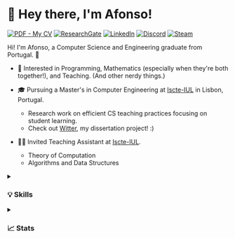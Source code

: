 # 👋 Hey there, I'm Afonso!

[![PDF - My CV](https://img.shields.io/badge/PDF-My_CV-870000?style=for-the-badge&logo=adobe)](CV.pdf)
[![ResearchGate](https://img.shields.io/static/v1?label=&message=ResearchGate&color=%2300ccbb&style=for-the-badge&logo=ResearchGate&logoColor=white)](https://www.researchgate.net/profile/Afonso-Canico)
[![LinkedIn](https://img.shields.io/badge/LinkedIn-0077B5?style=for-the-badge&logo=linkedin&logoColor=white)](https://www.linkedin.com/in/afonso-cani%C3%A7o/)
[![Discord](https://img.shields.io/badge/Discord-7289DA?style=for-the-badge&logo=discord&logoColor=white)](https://discordapp.com/users/830262381728104489)
[![Steam](https://img.shields.io/badge/Steam-000000?style=for-the-badge&logo=steam&logoColor=white)](https://steamcommunity.com/id/maxtcc)

Hi! I'm Afonso, a Computer Science and Engineering graduate from Portugal. 🙂
* 🧠 Interested in Programming, Mathematics (especially when they're both together!), and Teaching. (And other nerdy things.)
* 🎓 Pursuing a Master's in Computer Engineering at [Iscte-IUL](https://www.iscte-iul.pt/) in Lisbon, Portugal.

  * Research work on efficient CS teaching practices focusing on student learning.
  * Check out [Witter](https://github.com/ambco-iscte/witter), my dissertation project! :)

* 👨‍🏫 Invited Teaching Assistant at [Iscte-IUL](https://www.iscte-iul.pt/).

  * Theory of Computation
  * Algorithms and Data Structures

<details>
  <summary><h3>💡 Skills</h3></summary>
  
  [![My Skills](https://skillicons.dev/icons?i=java,kotlin,cs,latex,html,css,unity,visualstudio,eclipse)](https://skillicons.dev)
</details>

<details>
  <summary><h3>📈 Stats</h3></summary>
  
  ![](http://github-profile-summary-cards.vercel.app/api/cards/profile-details?username=ambco-iscte&theme=algolia) 
  ![](http://github-profile-summary-cards.vercel.app/api/cards/repos-per-language?username=ambco-iscte&theme=algolia)
  ![](http://github-profile-summary-cards.vercel.app/api/cards/productive-time?username=ambco-iscte&theme=algolia&utcOffset=8) 
</details>
